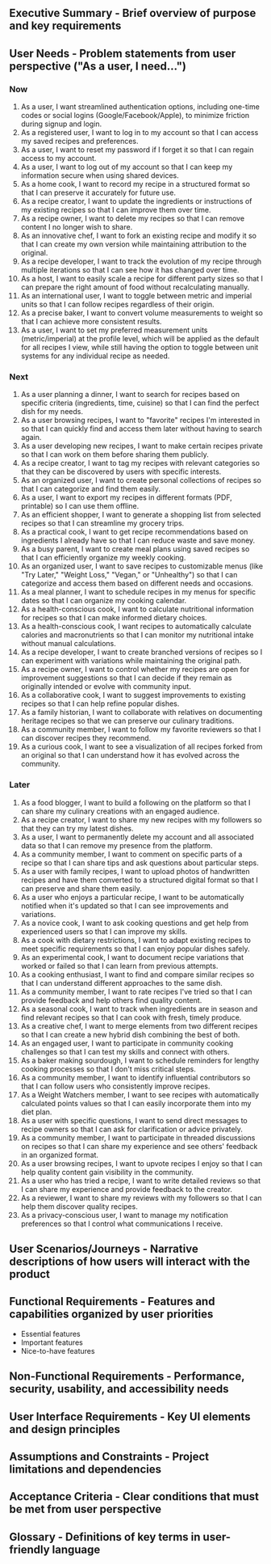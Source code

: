 ## **Executive Summary** - Brief overview of purpose and key requirements

## **User Needs** - Problem statements from user perspective ("As a user, I need...")

### Now

1. As a user, I want streamlined authentication options, including
   one-time codes or social logins (Google/Facebook/Apple), to minimize
   friction during signup and login.
2. As a registered user, I want to log in to my account so that I can
   access my saved recipes and preferences.
3. As a user, I want to reset my password if I forget it so that I can
   regain access to my account.
4. As a user, I want to log out of my account so that I can keep my
   information secure when using shared devices.
5. As a home cook, I want to record my recipe in a structured format so
   that I can preserve it accurately for future use.
6. As a recipe creator, I want to update the ingredients or instructions
   of my existing recipes so that I can improve them over time.
7. As a recipe owner, I want to delete my recipes so that I can remove
   content I no longer wish to share.
8. As an innovative chef, I want to fork an existing recipe and modify
   it so that I can create my own version while maintaining attribution
   to the original.
9. As a recipe developer, I want to track the evolution of my recipe
   through multiple iterations so that I can see how it has changed over
   time.
10. As a host, I want to easily scale a recipe for different party sizes
    so that I can prepare the right amount of food without recalculating
    manually.
11. As an international user, I want to toggle between metric and
    imperial units so that I can follow recipes regardless of their
    origin.
12. As a precise baker, I want to convert volume measurements to weight
    so that I can achieve more consistent results.
13. As a user, I want to set my preferred measurement units
    (metric/imperial) at the profile level, which will be applied as the
    default for all recipes I view, while still having the option to
    toggle between unit systems for any individual recipe as needed.

### Next

1. As a user planning a dinner, I want to search for recipes based on
   specific criteria (ingredients, time, cuisine) so that I can find the
   perfect dish for my needs.
2. As a user browsing recipes, I want to "favorite" recipes I'm
   interested in so that I can quickly find and access them later
   without having to search again.
3. As a user developing new recipes, I want to make certain recipes
   private so that I can work on them before sharing them publicly.
4. As a recipe creator, I want to tag my recipes with relevant
   categories so that they can be discovered by users with specific
   interests.
5. As an organized user, I want to create personal collections of
   recipes so that I can categorize and find them easily.
6. As a user, I want to export my recipes in different formats (PDF,
   printable) so I can use them offline.
7. As an efficient shopper, I want to generate a shopping list from
   selected recipes so that I can streamline my grocery trips.
8. As a practical cook, I want to get recipe recommendations based on
   ingredients I already have so that I can reduce waste and save money.
9. As a busy parent, I want to create meal plans using saved recipes so
   that I can efficiently organize my weekly cooking.
10. As an organized user, I want to save recipes to customizable menus
    (like "Try Later," "Weight Loss," "Vegan," or "Unhealthy") so that I
    can categorize and access them based on different needs and
    occasions.
11. As a meal planner, I want to schedule recipes in my menus for
    specific dates so that I can organize my cooking calendar.
12. As a health-conscious cook, I want to calculate nutritional
    information for recipes so that I can make informed dietary choices.
13. As a health-conscious cook, I want recipes to automatically
    calculate calories and macronutrients so that I can monitor my
    nutritional intake without manual calculations.
14. As a recipe developer, I want to create branched versions of recipes
    so I can experiment with variations while maintaining the original
    path.
15. As a recipe owner, I want to control whether my recipes are open for
    improvement suggestions so that I can decide if they remain as
    originally intended or evolve with community input.
16. As a collaborative cook, I want to suggest improvements to existing
    recipes so that I can help refine popular dishes.
17. As a family historian, I want to collaborate with relatives on
    documenting heritage recipes so that we can preserve our culinary
    traditions.
18. As a community member, I want to follow my favorite reviewers so
    that I can discover recipes they recommend.
19. As a curious cook, I want to see a visualization of all recipes
    forked from an original so that I can understand how it has evolved
    across the community.

### Later

1. As a food blogger, I want to build a following on the platform so
   that I can share my culinary creations with an engaged audience.
2. As a recipe creator, I want to share my new recipes with my followers
   so that they can try my latest dishes.
3. As a user, I want to permanently delete my account and all associated
   data so that I can remove my presence from the platform.
4. As a community member, I want to comment on specific parts of a
   recipe so that I can share tips and ask questions about particular
   steps.
5. As a user with family recipes, I want to upload photos of handwritten
   recipes and have them converted to a structured digital format so
   that I can preserve and share them easily.
6. As a user who enjoys a particular recipe, I want to be automatically
   notified when it's updated so that I can see improvements and
   variations.
7. As a novice cook, I want to ask cooking questions and get help from
   experienced users so that I can improve my skills.
8. As a cook with dietary restrictions, I want to adapt existing recipes
   to meet specific requirements so that I can enjoy popular dishes
   safely.
9. As an experimental cook, I want to document recipe variations that
   worked or failed so that I can learn from previous attempts.
10. As a cooking enthusiast, I want to find and compare similar recipes
    so that I can understand different approaches to the same dish.
11. As a community member, I want to rate recipes I've tried so that I
    can provide feedback and help others find quality content.
12. As a seasonal cook, I want to track when ingredients are in season
    and find relevant recipes so that I can cook with fresh, timely
    produce.
13. As a creative chef, I want to merge elements from two different
    recipes so that I can create a new hybrid dish combining the best of
    both.
14. As an engaged user, I want to participate in community cooking
    challenges so that I can test my skills and connect with others.
15. As a baker making sourdough, I want to schedule reminders for
    lengthy cooking processes so that I don't miss critical steps.
16. As a community member, I want to identify influential contributors
    so that I can follow users who consistently improve recipes.
17. As a Weight Watchers member, I want to see recipes with
    automatically calculated points values so that I can easily
    incorporate them into my diet plan.
18. As a user with specific questions, I want to send direct messages to
    recipe owners so that I can ask for clarification or advice
    privately.
19. As a community member, I want to participate in threaded discussions
    on recipes so that I can share my experience and see others'
    feedback in an organized format.
20. As a user browsing recipes, I want to upvote recipes I enjoy so that
    I can help quality content gain visibility in the community.
21. As a user who has tried a recipe, I want to write detailed reviews
    so that I can share my experience and provide feedback to the
    creator.
22. As a reviewer, I want to share my reviews with my followers so that
    I can help them discover quality recipes.
23. As a privacy-conscious user, I want to manage my notification
    preferences so that I control what communications I receive.

## **User Scenarios/Journeys** - Narrative descriptions of how users will interact with the product

## **Functional Requirements** - Features and capabilities organized by user priorities

- Essential features
- Important features
- Nice-to-have features

## **Non-Functional Requirements** - Performance, security, usability, and accessibility needs

## **User Interface Requirements** - Key UI elements and design principles

## **Assumptions and Constraints** - Project limitations and dependencies

## **Acceptance Criteria** - Clear conditions that must be met from user perspective

## **Glossary** - Definitions of key terms in user-friendly language

